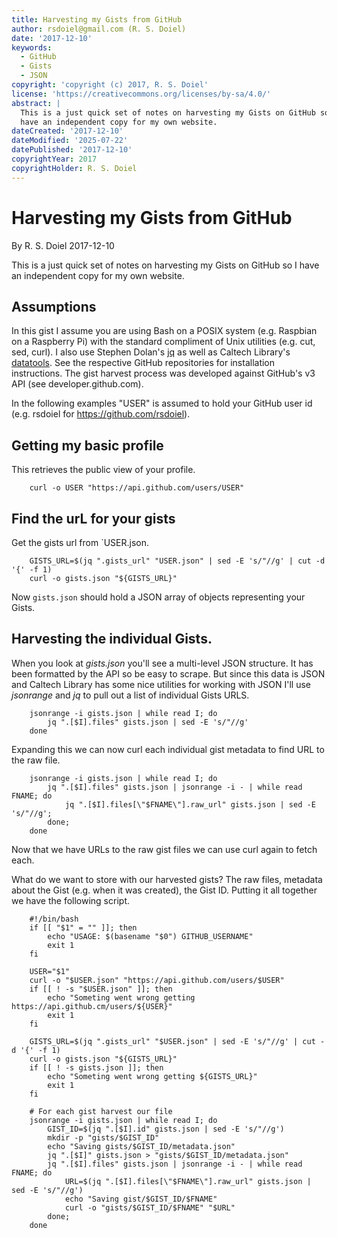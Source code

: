 ```yaml
---
title: Harvesting my Gists from GitHub
author: rsdoiel@gmail.com (R. S. Doiel)
date: '2017-12-10'
keywords:
  - GitHub
  - Gists
  - JSON
copyright: 'copyright (c) 2017, R. S. Doiel'
license: 'https://creativecommons.org/licenses/by-sa/4.0/'
abstract: |
  This is a just quick set of notes on harvesting my Gists on GitHub so I
  have an independent copy for my own website. 
dateCreated: '2017-12-10'
dateModified: '2025-07-22'
datePublished: '2017-12-10'
copyrightYear: 2017
copyrightHolder: R. S. Doiel
---
```


# Harvesting my Gists from GitHub

By R. S. Doiel 2017-12-10

This is a just quick set of notes on harvesting my Gists on GitHub so I
have an independent copy for my own website. 

## Assumptions

In this gist I assume you are using Bash on a POSIX system (e.g. Raspbian 
on a Raspberry Pi) with the standard compliment of Unix utilities (e.g. cut, 
sed, curl). I also use Stephen Dolan's [jq](https://github.com/stedolan/jq)
as well as Caltech Library's [datatools](https://github.com/caltechlibrary/datatools).
See the respective GitHub repositories for installation instructions.
The gist harvest process was developed against GitHub's v3 API
(see developer.github.com). 

In the following examples "USER" is assumed to hold your GitHub user id 
(e.g. rsdoiel for https://github.com/rsdoiel).

## Getting my basic profile

This retrieves the public view of your profile.

```shell
    curl -o USER "https://api.github.com/users/USER"
```

## Find the urL for your gists

Get the gists url from `USER.json.

```shell
    GISTS_URL=$(jq ".gists_url" "USER.json" | sed -E 's/"//g' | cut -d '{' -f 1)
    curl -o gists.json "${GISTS_URL}"
```

Now `gists.json` should hold a JSON array of objects representing your Gists.

## Harvesting the individual Gists.

When you look at _gists.json_ you'll see a multi-level JSON structure.  It has been
formatted by the API so be easy to scrape.  But since this data is JSON and Caltech Library
has some nice utilities for working with JSON I'll use *jsonrange* and *jq* to pull out a list
of individual Gists URLS.

```shell
    jsonrange -i gists.json | while read I; do 
        jq ".[$I].files" gists.json | sed -E 's/"//g'
    done
```

Expanding this we can now curl each individual gist metadata to find URL to the raw file.


```shell
    jsonrange -i gists.json | while read I; do 
        jq ".[$I].files" gists.json | jsonrange -i - | while read FNAME; do
            jq ".[$I].files[\"$FNAME\"].raw_url" gists.json | sed -E 's/"//g'; 
        done;
    done
```

Now that we have URLs to the raw gist files we can use curl again to fetch each.

What do we want to store with our harvested gists?  The raw files, metadata
about the Gist (e.g. when it was created), the Gist ID. Putting it all together
we have the following script.

```shell
    #!/bin/bash
    if [[ "$1" = "" ]]; then
        echo "USAGE: $(basename "$0") GITHUB_USERNAME"
        exit 1
    fi

    USER="$1"
    curl -o "$USER.json" "https://api.github.com/users/$USER"
    if [[ ! -s "$USER.json" ]]; then
        echo "Someting went wrong getting https://api.github.cm/users/${USER}"
        exit 1
    fi

    GISTS_URL=$(jq ".gists_url" "$USER.json" | sed -E 's/"//g' | cut -d '{' -f 1)
    curl -o gists.json "${GISTS_URL}"
    if [[ ! -s gists.json ]]; then
        echo "Someting went wrong getting ${GISTS_URL}"
        exit 1
    fi

    # For each gist harvest our file
    jsonrange -i gists.json | while read I; do
        GIST_ID=$(jq ".[$I].id" gists.json | sed -E 's/"//g')
        mkdir -p "gists/$GIST_ID"
        echo "Saving gists/$GIST_ID/metadata.json"
        jq ".[$I]" gists.json > "gists/$GIST_ID/metadata.json"
        jq ".[$I].files" gists.json | jsonrange -i - | while read FNAME; do
            URL=$(jq ".[$I].files[\"$FNAME\"].raw_url" gists.json | sed -E 's/"//g')
            echo "Saving gist/$GIST_ID/$FNAME"
            curl -o "gists/$GIST_ID/$FNAME" "$URL"
        done;
    done
```